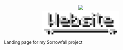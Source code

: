 <center>
    <img src="https://i.ibb.co/9q05Xjk/Sorrowfall-Alt.png">
</center>
<center>
    <a href="https://sorrowfall.github.io" alt="website" title="Website">
        <img src="assets/website.png"/>
    </a>
</center>

Landing page for my Sorrowfall project